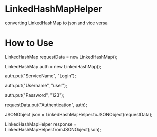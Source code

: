 # LinkedHashMapHelper
converting LinkedHashMap to json and vice versa

# How to Use 

LinkedHashMap requestData = new LinkedHashMap();

LinkedHashMap auth = new LinkedHashMap();

auth.put("ServiceName", "Login");

auth.put("Username", "user");

auth.put("Password", "123");
        
requestData.put("Authentication", auth);
        
JSONObject json = LinkedHashMapHelper.toJSONObject(requestData); 

LinkedHashMapHelper response =  LinkedHashMapHelper.fromJSONObject(json);
